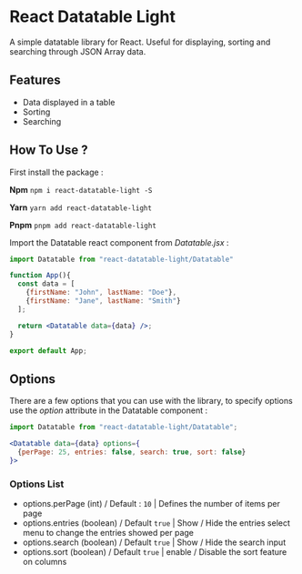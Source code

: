 # React Datatable Light

A simple datatable library for React. Useful for displaying, sorting and searching 
through JSON Array data.

## Features
- Data displayed in a table
- Sorting
- Searching

## How To Use ?

First install the package :

**Npm** ``npm i react-datatable-light -S``

**Yarn** ``yarn add react-datatable-light``

**Pnpm** ``pnpm add react-datatable-light``

Import the Datatable react component from *Datatable.jsx* :

```jsx
import Datatable from "react-datatable-light/Datatable"

function App(){
  const data = [
    {firstName: "John", lastName: "Doe"}, 
    {firstName: "Jane", lastName: "Smith"}
  ];

  return <Datatable data={data} />;
}

export default App;
```


## Options
There are a few options that you can use with the library, to specify options use the *option* 
attribute in the Datatable component :

```jsx
import Datatable from "react-datatable-light/Datatable";

<Datatable data={data} options={
  {perPage: 25, entries: false, search: true, sort: false}
}>
```

### Options List
- options.perPage (int) / Default : ``10`` | 
Defines the number of items per page
- options.entries (boolean) / Default ``true`` | Show / Hide the entries select menu to change the 
entries showed per page
- options.search (boolean) / Default ``true`` | Show / Hide the search input
- options.sort (boolean) / Default ``true`` | enable / Disable the sort feature on columns

